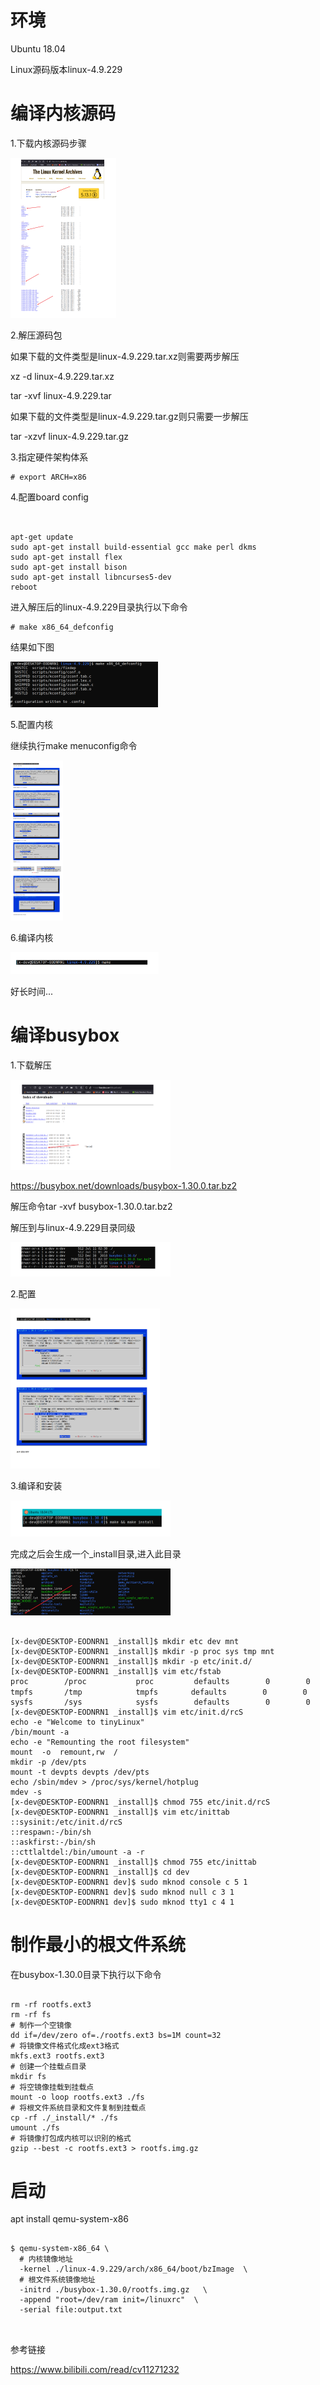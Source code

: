 # 环境

Ubuntu 18.04

Linux源码版本linux-4.9.229







# 编译内核源码



1.下载内核源码步骤

<img src="./images/下载内核源码步骤.png" alt="" style="zoom:25%;" />



2.解压源码包

如果下载的文件类型是linux-4.9.229.tar.xz则需要两步解压

xz -d linux-4.9.229.tar.xz

tar -xvf linux-4.9.229.tar





如果下载的文件类型是linux-4.9.229.tar.gz则只需要一步解压

tar -xzvf linux-4.9.229.tar.gz





3.指定硬件架构体系

```shell
# export ARCH=x86
```

4.配置board config



```shell


apt-get update
sudo apt-get install build-essential gcc make perl dkms
sudo apt-get install flex
sudo apt-get install bison
sudo apt-get install libncurses5-dev
reboot

```



进入解压后的linux-4.9.229目录执行以下命令

```shell
# make x86_64_defconfig
```

结果如下图

<img src="./images/配置board config.png" alt="" style="zoom:25%;" />



5.配置内核

继续执行make menuconfig命令

<img src="./images/配置内核.png" alt="" style="zoom:25%;" />



6.编译内核

<img src="./images/编译源码.png" alt="" style="zoom:25%;" />



好长时间...



# 编译busybox



1.下载解压

<img src="./images/下载busybox.png" alt="" style="zoom:25%;" />

https://busybox.net/downloads/busybox-1.30.0.tar.bz2

解压命令tar -xvf busybox-1.30.0.tar.bz2

解压到与linux-4.9.229目录同级

<img src="./images/同级目录.png" alt="" style="zoom:25%;" />



2.配置

<img src="./images/配置busybox.png" alt="" style="zoom:25%;" />



3.编译和安装



<img src="./images/编译和安装busybox.png" alt="" style="zoom:25%;" />



完成之后会生成一个_install目录,进入此目录

<img src="./images/_install目录.png" alt="" style="zoom:25%;" />



```shell

[x-dev@DESKTOP-EODNRN1 _install]$ mkdir etc dev mnt
[x-dev@DESKTOP-EODNRN1 _install]$ mkdir -p proc sys tmp mnt
[x-dev@DESKTOP-EODNRN1 _install]$ mkdir -p etc/init.d/
[x-dev@DESKTOP-EODNRN1 _install]$ vim etc/fstab
proc        /proc           proc         defaults        0        0
tmpfs       /tmp            tmpfs    　　defaults        0        0
sysfs       /sys            sysfs        defaults        0        0
[x-dev@DESKTOP-EODNRN1 _install]$ vim etc/init.d/rcS
echo -e "Welcome to tinyLinux"
/bin/mount -a
echo -e "Remounting the root filesystem"
mount  -o  remount,rw  /
mkdir -p /dev/pts
mount -t devpts devpts /dev/pts
echo /sbin/mdev > /proc/sys/kernel/hotplug
mdev -s
[x-dev@DESKTOP-EODNRN1 _install]$ chmod 755 etc/init.d/rcS
[x-dev@DESKTOP-EODNRN1 _install]$ vim etc/inittab
::sysinit:/etc/init.d/rcS
::respawn:-/bin/sh
::askfirst:-/bin/sh
::cttlaltdel:/bin/umount -a -r
[x-dev@DESKTOP-EODNRN1 _install]$ chmod 755 etc/inittab
[x-dev@DESKTOP-EODNRN1 _install]$ cd dev
[x-dev@DESKTOP-EODNRN1 dev]$ sudo mknod console c 5 1
[x-dev@DESKTOP-EODNRN1 dev]$ sudo mknod null c 3 1
[x-dev@DESKTOP-EODNRN1 dev]$ sudo mknod tty1 c 4 1

```





# 制作最小的根文件系统



在busybox-1.30.0目录下执行以下命令



```shell

rm -rf rootfs.ext3
rm -rf fs
# 制作一个空镜像
dd if=/dev/zero of=./rootfs.ext3 bs=1M count=32
# 将镜像文件格式化成ext3格式
mkfs.ext3 rootfs.ext3
# 创建一个挂载点目录
mkdir fs
# 将空镜像挂载到挂载点
mount -o loop rootfs.ext3 ./fs
# 将根文件系统目录和文件复制到挂载点
cp -rf ./_install/* ./fs
umount ./fs
# 将镜像打包成内核可以识别的格式
gzip --best -c rootfs.ext3 > rootfs.img.gz

```



# 启动



apt install qemu-system-x86



```shell

$ qemu-system-x86_64 \
  # 内核镜像地址
  -kernel ./linux-4.9.229/arch/x86_64/boot/bzImage  \
  # 根文件系统镜像地址
  -initrd ./busybox-1.30.0/rootfs.img.gz   \
  -append "root=/dev/ram init=/linuxrc"  \
  -serial file:output.txt
  
  
```













参考链接

https://www.bilibili.com/read/cv11271232



